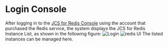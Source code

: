 # Login Console

After logging in to the [JCS for Redis Console](https://redis-console.jdcloud.com/redis) using the account that purchased the Redis service, the system displays the JCS for Redis Instance List, as shown in the following figure:
 ![Login](https://github.com/jdcloudcom/cn/blob/master/image/Redis/login1.PNG)
 ![redis UI](https://github.com/jdcloudcom/cn/blob/master/image/Redis/login.png)
The listed instances can be managed here.
